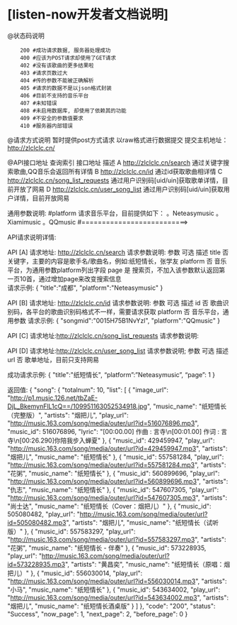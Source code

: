 [listen-now开发者文档说明]
=======================
@状态码说明
```
	200 #成功请求数据, 服务器处理成功
	400 #应该为POST请求却使用了GET请求
	402 #没有该歌曲的更多结果啦
	403 #请求页数过大
	404 #传的参数不能被正确解析
	405 #请求的数据不是以json格式封装
	406 #目前不支持的音乐平台
	407 #未知错误
	408 #未启用数据库, 却使用了依赖其的功能
	409 #不安全的参数值要求
	410 #服务器内部错误
```

@请求方式说明
	暂时提供post方式请求
	以raw格式进行数据提交
	提交主机地址：http://zlclclc.cn/


@API接口地址
  查询索引	 接口地址	                                              描述
  A	        http://zlclclc.cn/search	              通过关键字搜索歌曲,QQ音乐会返回所有详情
  B	        http://zlclclc.cn/id	                  通过id获取歌曲相详情
  C	        http://zlclclc.cn/song_list_requests	  通过用户识别码[uid/uin]获取歌单详情，目前开放了网易
  D	        http://zlclclc.cn/user_song_list	      通过用户识别码[uid/uin]获取用户详情，目前开放网易

通用参数说明:	
	#platform 请求音乐平台，目前提供如下：
            。Neteasymusic
            。Xiamimusic
            。QQmusic
	#==========================>

API请求说明详情:

API [A]
	请求地址: http://zlclclc.cn/search
	请求参数说明:
    参数	    可选	                    描述
    title	    否	  关键字，主要的内容是歌手名/歌曲名，例如:纸短情长，张学友
    platform	否	  音乐平台，为通用参数platform列出字段
    page	    是	  搜索页，不加入该参数默认返回第一页10首，通过增加page来改变搜索信息  
	请求示例:
		{
  			"title":"成都",
			"platform":"Neteasymusic"
		}
					
		
API [B]
	请求地址: http://zlclclc.cn/id
	请求参数说明:
    参数	    可选	            描述
    id	      否	   歌曲识别码，各平台的歌曲识别码格式不一样，需要请求获取
    platform	否	   音乐平台，通用参数
	请求示例:
		{
			"songmid":"0015H75B1NvYzl",
			"platform":"QQmusic"
		}

API [C]
	请求地址:http://zlclclc.cn/song_list_requests
	请求参数说明:




API [D]
	请求地址:http://zlclclc.cn/user_song_list
	请求参数说明;
    参数	  可选	  描述
    url	    否	    歌单地址，目前只支持网易
    

成功请求示例:
  {
    "title":"纸短情长",
    “platform”:”Neteasymusic”,
    “page”: 1
  }

返回值:
  {
      "song": {
          "totalnum": 10,
          "list": [
              {
                  "image_url": "http://p1.music.126.net/tbZaE-DjL_BkemynFlL1cQ==/109951163052534918.jpg",
                  "music_name": "纸短情长（完整版）",
                  "artists": "烟把儿",
                  "play_url": "http://music.163.com/song/media/outer/url?id=516076896.mp3",
                  "music_id": 516076896,
                  "lyric": "[00:00.00] 作曲 : 言寺\n[00:01.00] 作词 : 言寺\n[00:26.290]你陪我步入蝉夏"
              },
              {
                  "music_id": 429459947,
                  "play_url": "http://music.163.com/song/media/outer/url?id=429459947.mp3",
                  "artists": "烟把儿",
                  "music_name": "纸短情长"
              },
              {
                  "music_id": 557581284,
                  "play_url": "http://music.163.com/song/media/outer/url?id=557581284.mp3",
                  "artists": "花粥",
                  "music_name": "纸短情长"
              },
              {
                  "music_id": 560899696,
                  "play_url": "http://music.163.com/song/media/outer/url?id=560899696.mp3",
                  "artists": "仇志",
                  "music_name": "纸短情长"
              },
              {
                  "music_id": 547607305,
                  "play_url": "http://music.163.com/song/media/outer/url?id=547607305.mp3",
                  "artists": "尚士达",
                  "music_name": "纸短情长（Cover：烟把儿）"
              },
              {
                  "music_id": 505080482,
                  "play_url": "http://music.163.com/song/media/outer/url?id=505080482.mp3",
                  "artists": "烟把儿",
                  "music_name": "纸短情长（试听版）"
              },
              {
                  "music_id": 557583297,
                  "play_url": "http://music.163.com/song/media/outer/url?id=557583297.mp3",
                  "artists": "花粥",
                  "music_name": "纸短情长 - 伴奏"
              },
              {
                  "music_id": 573228935,
                  "play_url": "http://music.163.com/song/media/outer/url?id=573228935.mp3",
                  "artists": "黄昌奕",
                  "music_name": "纸短情长（原唱：烟把儿）"
              },
              {
                  "music_id": 556030014,
                  "play_url": "http://music.163.com/song/media/outer/url?id=556030014.mp3",
                  "artists": "小马",
                  "music_name": "纸短情长"
              },
              {
                  "music_id": 543634002,
                  "play_url": "http://music.163.com/song/media/outer/url?id=543634002.mp3",
                  "artists": "烟把儿",
                  "music_name": "纸短情长酒桌版"
              }
          ]
      },
      "code": "200",
      "status": "Success",
      "now_page": 1,
      "next_page": 2,
      "before_page": 0
  }
